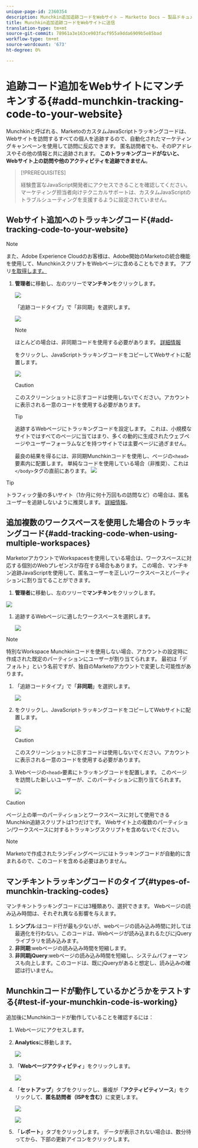 ```yaml
---
unique-page-id: 2360354
description: Munchkin追加追跡コードをWebサイト — Marketto Docs — 製品ドキュメントに送信
title: Munchkin追加追跡コードをWebサイトに送信
translation-type: tm+mt
source-git-commit: 78961a3e163ce903facf955a9dda6909b5e85bad
workflow-type: tm+mt
source-wordcount: '673'
ht-degree: 0%

---
```



# 追跡コード追加をWebサイトにマンチキンする{#add-munchkin-tracking-code-to-your-website}

Munchkinと呼ばれる、MarketoのカスタムJavaScriptトラッキングコードは、Webサイトを訪問するすべての個人を追跡するので、自動化されたマーケティングキャンペーンを使用して訪問に反応できます。 匿名訪問者でも、そのIPアドレスやその他の情報と共に追跡されます。 **このトラッキングコードがないと、Webサイト上の訪問や他のアクティビティを追跡できません**。

>[!PREREQUISITES]
>
>経験豊富なJavaScript開発者にアクセスできることを確認してください。 マーケティング担当者向けテクニカルサポートは、カスタムJavaScriptのトラブルシューティングを支援するように設定されていません。

## Webサイト追加へのトラッキングコード{#add-tracking-code-to-your-website}

>[!NOTE]
>
>また、Adobe Experience Cloudのお客様は、Adobe開始のMarketoの統合機能を使用して、MunchkinスクリプトをWebページに含めることもできます。 アプリ[を取得します。](https://www.adobeexchange.com/experiencecloud.details.101054.html)

1. **管理者**&#x200B;に移動し、左のツリーで&#x200B;**マンチキン**&#x200B;をクリックします。

   ![](assets/image2015-8-25-16-3a21-3a14.png)

   「追跡コードタイプ」で「非同期」を選択します。

   ![](assets/image2015-8-25-16-3a24-3a33.png)

   >[!NOTE]
   >
   >ほとんどの場合は、非同期コードを使用する必要があります。 [詳細情報](#types-of-munchkin-tracking-codes)

   をクリックし、JavaScriptトラッキングコードをコピーしてWebサイトに配置します。

   ![](assets/image2015-8-25-16-3a26-3a12.png)

   >[!CAUTION]
   >
   >このスクリーンショットに示すコードは使用しないでください。アカウントに表示される一意のコードを使用する必要があります。

   >[!TIP]
   >
   >追跡するWebページにトラッキングコードを設定します。 これは、小規模なサイトではすべてのページに当てはまり、多くの動的に生成されたウェブページやユーザーフォーラムなどを持つサイトでは主要ページに過ぎません。

   最良の結果を得るには、非同期Munchkinコードを使用し、ページの`<head>`要素内に配置します。 単純なコードを使用している場合（非推奨）、これは`</body>`タグの直前にあります。
   ![](assets/image2015-8-25-16-3a5-3a20.png)

>[!TIP]
>
>トラフィック量の多いサイト（1か月に何十万回もの訪問など）の場合は、匿名ユーザーを追跡しないように推奨します。 [詳細情報](https://developers.marketo.com/documentation/websites/lead-tracking-munchkin-js/)。

## 追加複数のワークスペースを使用した場合のトラッキングコード{#add-tracking-code-when-using-multiple-workspaces}

MarketorアカウントでWorkspacesを使用している場合は、ワークスペースに対応する個別のWebプレゼンスが存在する場合もあります。 この場合、マンチキン追跡JavaScriptを使用して、匿名ユーザーを正しいワークスペースとパーティションに割り当てることができます。

1. **管理者**&#x200B;に移動し、左のツリーで&#x200B;**マンチキン**&#x200B;をクリックします。

![](assets/image2015-8-25-16-3a28-3a41.png)

1. 追跡するWebページに適したワークスペースを選択します。

   ![](assets/image2015-8-25-16-3a30-3a32.png)

>[!NOTE]
>
>特別なWorkspace Munchkinコードを使用しない場合、アカウントの設定時に作成された既定のパーティションにユーザーが割り当てられます。 最初は「デフォルト」という名前ですが、独自のMarketoアカウントで変更した可能性があります。

1. 「追跡コードタイプ」で「**非同期**」を選択します。

   ![](assets/image2015-8-25-16-3a32-3a42.png)

1. をクリックし、JavaScriptトラッキングコードをコピーしてWebサイトに配置します。

   ![](assets/image2015-8-25-16-3a34-3a7.png)

   >[!CAUTION]
   >
   >このスクリーンショットに示すコードは使用しないでください。アカウントに表示される一意のコードを使用する必要があります。

1. Webページの`<head>`要素にトラッキングコードを配置します。 このページを訪問した新しいユーザーが、このパーティションに割り当てられます。

   ![](assets/image2015-8-25-16-3a5-3a20.png)

>[!CAUTION]
>
>ページ上の単一のパーティションとワークスペースに対して使用できるMunchkin追跡スクリプトは1つだけです。 Webサイト上の複数のパーティション/ワークスペースに対するトラッキングスクリプトを含めないでください。

>[!NOTE]
>
>Marketoで作成されたランディングページにはトラッキングコードが自動的に含まれるので、このコードを含める必要はありません。

## マンチキントラッキングコードのタイプ{#types-of-munchkin-tracking-codes}

マンチキントラッキングコードには3種類あり、選択できます。 Webページの読み込み時間は、それぞれ異なる影響を与えます。

1. **シンプル**:はコード行が最も少ないが、webページの読み込み時間に対しては最適化を行わない。このコードは、Webページが読み込まれるたびにjQueryライブラリを読み込みます。
1. **非同期**:webページの読み込み時間を短縮します。
1. **非同期jQuery**:webページの読み込み時間を短縮し、システムパフォーマンスも向上します。このコードは、既にjQueryがあると想定し、読み込みの確認は行いません。

## Munchkinコードが動作しているかどうかをテストする{#test-if-your-munchkin-code-is-working}

追加後にMunchkinコードが動作していることを確認するには：

1. Webページにアクセスします。

1. **Analytics**&#x200B;に移動します。

   ![](assets/mainnav-analytics-hand.png)

1. 「**Webページアクティビティ**」をクリックします。

   ![](assets/webanalytics.png)

1. 「**セットアップ**」タブをクリックし、重複が「**アクティビティソース**」をクリックして、**匿名訪問者（ISPを含む）**&#x200B;に変更します。

   ![](assets/analytics-activity-source.png)

   ![](assets/activitysource.png)

1. 「**レポート**」タブをクリックします。 データが表示されない場合は、数分待ってから、下部の更新アイコンをクリックします。
